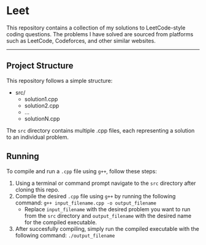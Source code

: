# Leet

This repository contains a collection of my solutions to LeetCode-style coding questions.
The problems I have solved are sourced from platforms such as LeetCode, Codeforces, and other similar websites.

---

## Project Structure

This repository follows a simple structure:

* src/
  * solution1.cpp
  * solution2.cpp
  * ...
  * solutionN.cpp

The `src` directory contains multiple .cpp files, each representing a solution to an individual problem.

## Running

To compile and run a `.cpp` file using `g++`, follow these steps:

1. Using a terminal or command prompt navigate to the `src` directory after cloning this repo.
2. Compile the desired `.cpp` file using `g++` by running the following command: `g++ input_filename.cpp -o output_filename`
    * Replace `input_filename` with the desired problem you want to run from the `src` directory and `output_filename`
with the desired name for the compiled executable.
3. After succesfully compiling, simply run the compiled executable with the following command: `./output_filename`
